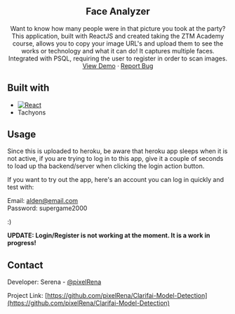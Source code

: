 <div align="center">
<h2 align="center">Face Analyzer</h2>
  <p align="center">
    Want to know how many people were in that picture you took at the party? This application, built with ReactJS and created taking the ZTM Academy course, allows you to copy your image URL's and upload them to see the works or technology and what it can do! It captures multiple faces. Integrated with PSQL, requiring the user to register in order to scan images.
    <br />
    <a href="https://clarifai-model-detector.herokuapp.com/">View Demo</a>
    ·
    <a href="https://github.com/pixelRena/facial-recognition-app/issues">Report Bug</a>
  </p>
  
</div>

## Built with
* [![React][React.js]][React-url]
* Tachyons

## Usage
<p>Since this is uploaded to heroku, be aware that heroku app sleeps when it is not active, if you are trying to log in to this app, give it a couple of seconds to load up tha backend/server when clicking the login action button.</p>
If you want to try out the app, here's an account you can log in quickly and test with:

Email: alden@email.com<br>
Password: supergame2000

:)

<strong>UPDATE: Login/Register is not working at the moment. It is a work in progress!</strong>

## Contact
Developer: Serena - [@pixelRena](https://twitter.com/pixelRena)<br>

Project Link: [https://github.com/pixelRena/Clarifai-Model-Detection](https://github.com/pixelRena/Clarifai-Model-Detection)

[React.js]: https://img.shields.io/badge/React-20232A?style=for-the-badge&logo=react&logoColor=61DAFB
[React-url]: https://reactjs.org/

